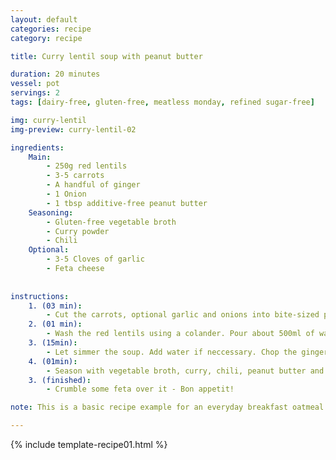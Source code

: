 ```yaml
---
layout: default
categories: recipe
category: recipe

title: Curry lentil soup with peanut butter

duration: 20 minutes
vessel: pot
servings: 2
tags: [dairy-free, gluten-free, meatless monday, refined sugar-free]

img: curry-lentil
img-preview: curry-lentil-02

ingredients:
    Main:
        - 250g red lentils
        - 3-5 carrots
        - A handful of ginger
        - 1 Onion
        - 1 tbsp additive-free peanut butter
    Seasoning:
        - Gluten-free vegetable broth
        - Curry powder
        - Chili
    Optional:
        - 3-5 Cloves of garlic
        - Feta cheese
        
  
instructions:
    1. (03 min): 
        - Cut the carrots, optional garlic and onions into bite-sized pieces and stew them in the pot using preferably Coconut oil, olive oil is good as well.
    2. (01 min): 
        - Wash the red lentils using a colander. Pour about 500ml of water into the pot and add the red lentils.
    3. (15min):
        - Let simmer the soup. Add water if neccessary. Chop the ginger into small pieces.
    4. (01min):
        - Season with vegetable broth, curry, chili, peanut butter and ginger.
    3. (finished): 
        - Crumble some feta over it - Bon appetit!

note: This is a basic recipe example for an everyday breakfast oatmeal. The banana provides a naturally slight sweetness and the almonds valuable fats and proteins. The cocoa supplements with intense flavor and superfood character. Try using grated coconut instead of ground almonds or cinnamon instead of cocoa powder.

---
```

<!--more-->

{% include template-recipe01.html %}

